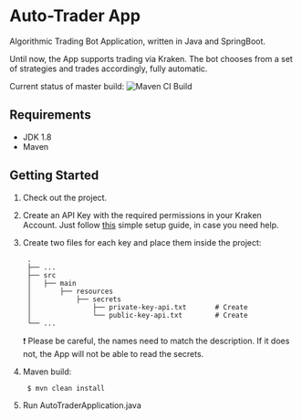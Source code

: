 # Auto-Trader App

Algorithmic Trading Bot Application, written in Java and SpringBoot.

Until now, the App supports trading via Kraken. The bot chooses from a set of strategies and trades
accordingly, fully automatic.

Current status of master build:
![Maven CI Build](https://github.com/l0r5/autotrader/workflows/Maven%20CI%20Build/badge.svg)

## Requirements

- JDK 1.8
- Maven

## Getting Started

1. Check out the project.
2. Create an API Key with the required permissions in your Kraken Account. Just
   follow [this](https://support.kraken.com/hc/en-us/articles/360035317352-Generating-an-API-key-and-QR-code-for-the-Kraken-Pro-mobile-app)
   simple setup guide, in case you need help.
3. Create two files for each key and place them inside the project:

        .
        ├── ...
        ├── src                    
        │   ├── main              
        │       ├── resources           
        │           ├── secrets                  
        │               ├── private-key-api.txt       # Create
        │               └── public-key-api.txt        # Create
        └── ...
   :heavy_exclamation_mark: Please be careful, the names need to match the description. If it does
   not, the App will not be able to read the secrets.

4. Maven build:
   ```console
    $ mvn clean install
    ```

5. Run AutoTraderApplication.java